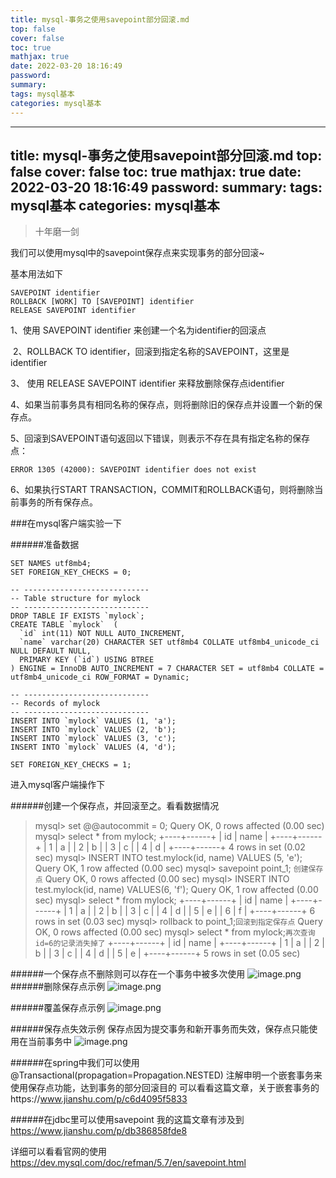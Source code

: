 ```yaml
---
title: mysql-事务之使用savepoint部分回滚.md
top: false
cover: false
toc: true
mathjax: true
date: 2022-03-20 18:16:49
password:
summary:
tags: mysql基本
categories: mysql基本
---
```

---
title: mysql-事务之使用savepoint部分回滚.md
top: false
cover: false
toc: true
mathjax: true
date: 2022-03-20 18:16:49
password:
summary:
tags: mysql基本
categories: mysql基本
---
>  十年磨一剑

我们可以使用mysql中的savepoint保存点来实现事务的部分回滚~

基本用法如下
~~~
SAVEPOINT identifier
ROLLBACK [WORK] TO [SAVEPOINT] identifier
RELEASE SAVEPOINT identifier
~~~

1、使用 SAVEPOINT identifier 来创建一个名为identifier的回滚点

 2、ROLLBACK TO identifier，回滚到指定名称的SAVEPOINT，这里是identifier

3、 使用 RELEASE SAVEPOINT identifier 来释放删除保存点identifier


4、如果当前事务具有相同名称的保存点，则将删除旧的保存点并设置一个新的保存点。



5、回滚到SAVEPOINT语句返回以下错误，则表示不存在具有指定名称的保存点：

```
ERROR 1305 (42000): SAVEPOINT identifier does not exist
```

6、如果执行START TRANSACTION，COMMIT和ROLLBACK语句，则将删除当前事务的所有保存点。

###在mysql客户端实验一下

######准备数据
~~~
SET NAMES utf8mb4;
SET FOREIGN_KEY_CHECKS = 0;

-- ----------------------------
-- Table structure for mylock
-- ----------------------------
DROP TABLE IF EXISTS `mylock`;
CREATE TABLE `mylock`  (
  `id` int(11) NOT NULL AUTO_INCREMENT,
  `name` varchar(20) CHARACTER SET utf8mb4 COLLATE utf8mb4_unicode_ci NULL DEFAULT NULL,
  PRIMARY KEY (`id`) USING BTREE
) ENGINE = InnoDB AUTO_INCREMENT = 7 CHARACTER SET = utf8mb4 COLLATE = utf8mb4_unicode_ci ROW_FORMAT = Dynamic;

-- ----------------------------
-- Records of mylock
-- ----------------------------
INSERT INTO `mylock` VALUES (1, 'a');
INSERT INTO `mylock` VALUES (2, 'b');
INSERT INTO `mylock` VALUES (3, 'c');
INSERT INTO `mylock` VALUES (4, 'd');

SET FOREIGN_KEY_CHECKS = 1;

~~~

进入mysql客户端操作下

######创建一个保存点，并回滚至之。看看数据情况
>mysql> set @@autocommit = 0;
Query OK, 0 rows affected (0.00 sec)
mysql> select * from mylock;
+----+------+
| id | name |
+----+------+
|  1 | a    |
|  2 | b    |
|  3 | c    |
|  4 | d    |
+----+------+
4 rows in set (0.02 sec)
mysql> INSERT INTO test.mylock(id, name) VALUES (5, 'e');
Query OK, 1 row affected (0.00 sec)
mysql> savepoint point_1; `创建保存点`
Query OK, 0 rows affected (0.00 sec)
mysql> INSERT INTO test.mylock(id, name) VALUES(6, 'f');
Query OK, 1 row affected (0.00 sec)
mysql> select * from mylock;
>+----+------+
>| id | name |
>+----+------+
|  1 | a    |
|  2 | b    |
|  3 | c    |
|  4 | d    |
|  5 | e    |
|  6 | f    |
+----+------+
6 rows in set (0.03 sec)
mysql> rollback to point_1;`回滚到指定保存点`
>Query OK, 0 rows affected (0.00 sec)
mysql> select * from mylock;`再次查询id=6的记录消失掉了`
+----+------+
| id | name |
>+----+------+
|  1 | a    |
|  2 | b    |
|  3 | c    |
|  4 | d    |
|  5 | e    |
+----+------+
5 rows in set (0.05 sec)



######一个保存点不删除则可以存在一个事务中被多次使用
![image.png](https://upload-images.jianshu.io/upload_images/13965490-55e40fc0fa760dc5.png?imageMogr2/auto-orient/strip%7CimageView2/2/w/1240)
######删除保存点示例
![image.png](https://upload-images.jianshu.io/upload_images/13965490-21c782143fc22968.png?imageMogr2/auto-orient/strip%7CimageView2/2/w/1240)

######覆盖保存点示例
![image.png](https://upload-images.jianshu.io/upload_images/13965490-1620b1aeac338b6f.png?imageMogr2/auto-orient/strip%7CimageView2/2/w/1240)

######保存点失效示例
保存点因为提交事务和新开事务而失效，保存点只能使用在当前事务中
![image.png](https://upload-images.jianshu.io/upload_images/13965490-b92cd405d9ac160e.png?imageMogr2/auto-orient/strip%7CimageView2/2/w/1240)

######在spring中我们可以使用    @Transactional(propagation=Propagation.NESTED)
注解申明一个嵌套事务来使用保存点功能，达到事务的部分回滚目的
可以看看这篇文章，关于嵌套事务的https://www.jianshu.com/p/c6d4095f5833

######在jdbc里可以使用savepoint
我的这篇文章有涉及到 https://www.jianshu.com/p/db386858fde8

详细可以看看官网的使用
https://dev.mysql.com/doc/refman/5.7/en/savepoint.html





